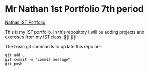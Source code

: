 # Mr Nathan 1st Portfolio 7th period

[Nathan IST Portfolio](https://github.com/Nathan0016/ist-portfolio-nathan7)

This is my IST portfolio. In this repository I will be adding projects and exercises from my IST class. :poop:💩 :clown_face:🤡

The basic git commands to update this repo are:
```
git add .
git commit -m "commit message"
git push
```


